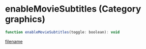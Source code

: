 # enableMovieSubtitles (Category graphics)

```js
function enableMovieSubtitles(toggle: boolean): void
```

[filename](enableMovieSubtitles_m.md ':include')